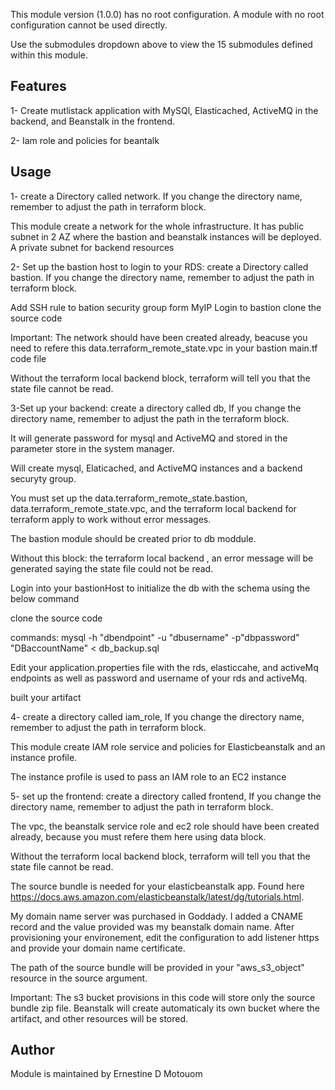 This module version (1.0.0) has no root configuration. A module with no root configuration cannot be used directly.

Use the submodules dropdown above to view the 15 submodules defined within this module.


Features
------------------------------------------------------------------------------------------------------------------------
1- Create mutlistack application with MySQl, Elasticached, ActiveMQ in the backend, and Beanstalk in the frontend.

2- Iam role and policies for beantalk



Usage
------------------------------------------------------------------------------------------------------------------------
1- create a Directory called network. If you change the directory name, remember to adjust the path in terraform block.

This module create a network for the whole infrastructure. It has public subnet in 2 AZ where the bastion and beanstalk instances will be deployed. A private subnet for backend resources

2- Set up the bastion host to login to your RDS: create a Directory called bastion. If you change the directory name, remember to adjust the path in terraform block.    

Add SSH rule to bation security group form MyIP
Login to bastion
clone the source code

Important: The network should have been created already, beacuse you need to refere this data.terraform_remote_state.vpc in your bastion main.tf code file

Without the terraform local backend block, terraform will tell you that the state file cannot be read.



3-Set up your backend: create a directory called db, If you change the directory name, remember to adjust the path in the terraform block.



It will generate password for mysql and ActiveMQ and stored in the parameter store in the system manager.

Will create mysql, Elaticached, and ActiveMQ instances and a backend securyty group.

You must set up the data.terraform_remote_state.bastion, data.terraform_remote_state.vpc, and the terraform local backend for terraform apply to work without error messages.

The bastion module should be created prior to db moddule.

Without this block: the terraform local backend , an error message will be generated saying the state file could not be read.


Login into your bastionHost to initialize the db with the schema  using the below command

clone the source code

commands: mysql -h "dbendpoint" -u "dbusername" -p"dbpassword" "DBaccountName" < db_backup.sql

Edit your application.properties file with the rds, elasticcahe, and activeMq endpoints as well as password and username of your rds and activeMq.

built your artifact 



4- create a directory called iam_role, If you change the directory name, remember to adjust the path in terraform block.


This module create IAM role service and policies for Elasticbeanstalk and an instance profile.

The instance profile is used to pass an IAM role to an EC2 instance

5- set up the frontend: create a directory called frontend, If you change the directory name, remember to adjust the path in terraform block.

 The vpc, the beanstalk service role and ec2 role should have been created already, because you must refere them here using data block.

 Without the terraform local backend block, terraform will tell you that the state file cannot be read.

The source bundle is needed for your elasticbeanstalk app. Found here
https://docs.aws.amazon.com/elasticbeanstalk/latest/dg/tutorials.html.

My domain name server was purchased in Goddady. I added a CNAME record and the value provided was my beanstalk domain name. After provisioning your environement, edit the configuration to add listener https and provide your domain name certificate.

The path of the source bundle will be provided in your "aws_s3_object" resource in the source argument.

Important: The s3 bucket provisions in this code will store only the source bundle zip file. Beanstalk will create automaticaly its own bucket where the artifact, and other resources will be stored. 


Author
--------------------------------------------------------------------------------------------------------------------------
Module is maintained by Ernestine D Motouom



